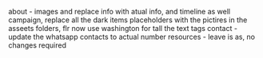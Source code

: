 about - images and replace info with atual info, and timeline as well
campaign, replace all the dark items placeholders with the pictires in the asseets folders, flr now use washington for tall the text tags
contact - update the whatsapp contacts to actual number
resources - leave is as, no changes required